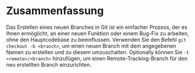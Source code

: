 # Zusammenfassung

Das Erstellen eines neuen Branches in Git ist ein einfacher Prozess, der es Ihnen ermöglicht, an einer neuen Funktion oder einem Bug-Fix zu arbeiten, ohne den Hauptcodebase zu beeinflussen. Verwenden Sie den Befehl `git checkout -b <branch>`, um einen neuen Branch mit dem angegebenen Namen zu erstellen und zu diesem umzuschalten. Optionally können Sie `-t <remote>/<branch>` hinzufügen, um einen Remote-Tracking-Branch für den neu erstellten Branch einzurichten.
